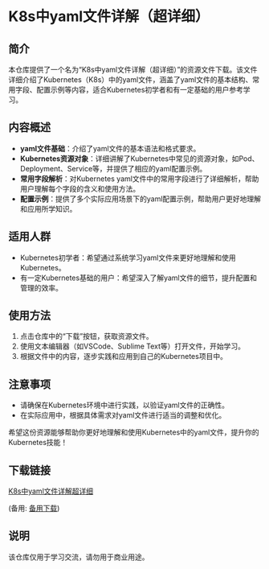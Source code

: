 # K8s中yaml文件详解（超详细）

## 简介

本仓库提供了一个名为“K8s中yaml文件详解（超详细）”的资源文件下载。该文件详细介绍了Kubernetes（K8s）中的yaml文件，涵盖了yaml文件的基本结构、常用字段、配置示例等内容，适合Kubernetes初学者和有一定基础的用户参考学习。

## 内容概述

- **yaml文件基础**：介绍了yaml文件的基本语法和格式要求。
- **Kubernetes资源对象**：详细讲解了Kubernetes中常见的资源对象，如Pod、Deployment、Service等，并提供了相应的yaml配置示例。
- **常用字段解析**：对Kubernetes yaml文件中的常用字段进行了详细解析，帮助用户理解每个字段的含义和使用方法。
- **配置示例**：提供了多个实际应用场景下的yaml配置示例，帮助用户更好地理解和应用所学知识。

## 适用人群

- Kubernetes初学者：希望通过系统学习yaml文件来更好地理解和使用Kubernetes。
- 有一定Kubernetes基础的用户：希望深入了解yaml文件的细节，提升配置和管理的效率。

## 使用方法

1. 点击仓库中的“下载”按钮，获取资源文件。
2. 使用文本编辑器（如VSCode、Sublime Text等）打开文件，开始学习。
3. 根据文件中的内容，逐步实践和应用到自己的Kubernetes项目中。

## 注意事项

- 请确保在Kubernetes环境中进行实践，以验证yaml文件的正确性。
- 在实际应用中，根据具体需求对yaml文件进行适当的调整和优化。

希望这份资源能够帮助你更好地理解和使用Kubernetes中的yaml文件，提升你的Kubernetes技能！

## 下载链接
[K8s中yaml文件详解超详细](https://pan.quark.cn/s/67c9335e000a) 

(备用: [备用下载](https://pan.baidu.com/s/172YFOmYGotbn6TTSib_dxA?pwd=1234))

## 说明

该仓库仅用于学习交流，请勿用于商业用途。
